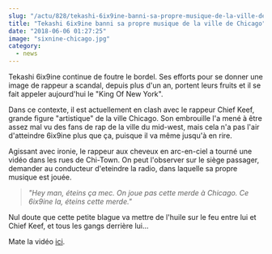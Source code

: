 ```yaml
--- 
slug: "/actu/828/tekashi-6ix9ine-banni-sa-propre-musique-de-la-ville-de-chicago"
title: "Tekashi 6ix9ine banni sa propre musique de la ville de Chicago"
date: "2018-06-06 01:27:25"
image: "sixnine-chicago.jpg"
category:
  - news
---
```

<p>Tekashi 6ix9ine continue de foutre le bordel. Ses efforts pour se donner une image de rappeur a scandal, depuis plus d'un an, portent leurs fruits et il se fait appeler aujourd'hui le "King Of New York".</p>

<p>Dans ce contexte, il est actuellement en clash avec le rappeur Chief Keef, grande figure "artistique" de la ville Chicago. Son embrouille l'a mené à être assez mal vu des fans de rap de la ville du mid-west, mais cela n'a pas l'air d'atteindre 6ix9ine plus que ça, puisque il va même jusqu'à en rire.</p>

<p>Agissant avec ironie, le rappeur aux cheveux en arc-en-ciel a tourné une vidéo dans les rues de Chi-Town. On peut l'observer sur le siège passager, demander au conducteur d'eteindre la radio, dans laquelle sa propre musique est jouée.</p>

<blockquote>
<p><em>"Hey man, éteins ça mec. On joue pas cette merde à Chicago. Ce 6ix9ine la, éteins cette merde." </em></p>
</blockquote>

<p>Nul doute que cette petite blague va mettre de l'huile sur le feu entre lui et Chief Keef, et tous les gangs derrière lui...</p>

<p>Mate la vidéo <a href="https://www.instagram.com/p/Bjnx6i7D_q1/?utm_source=ig_embed">ici</a>.</p>